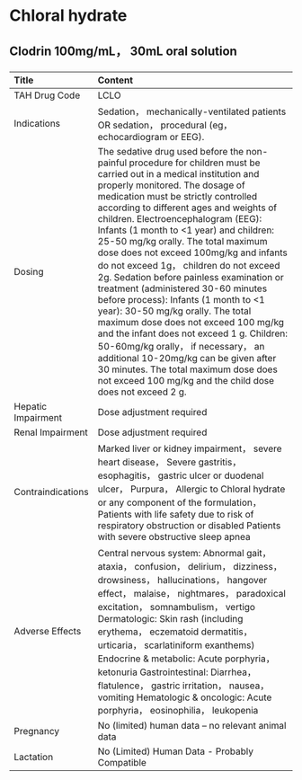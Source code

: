# Chloral hydrate

## Clodrin 100mg/mL， 30mL oral solution

##### 

| Title              | Content                                                                                                                                                                                                                                                                                                                                                                                                                                                                                                                                                                                                                                                                                                                                                                                                                                                                                      |
|:-------------------|:---------------------------------------------------------------------------------------------------------------------------------------------------------------------------------------------------------------------------------------------------------------------------------------------------------------------------------------------------------------------------------------------------------------------------------------------------------------------------------------------------------------------------------------------------------------------------------------------------------------------------------------------------------------------------------------------------------------------------------------------------------------------------------------------------------------------------------------------------------------------------------------------|
| TAH Drug Code      | LCLO                                                                                                                                                                                                                                                                                                                                                                                                                                                                                                                                                                                                                                                                                                                                                                                                                                                                                         |
| Indications        | Sedation， mechanically-ventilated patients OR sedation， procedural (eg， echocardiogram or EEG).                                                                                                                                                                                                                                                                                                                                                                                                                                                                                                                                                                                                                                                                                                                                                                                           |
| Dosing             | The sedative drug used before the non-painful procedure for children must be carried out in a medical institution and properly monitored. The dosage of medication must be strictly controlled according to different ages and weights of children. Electroencephalogram (EEG): Infants (1 month to <1 year) and children: 25-50 mg/kg orally. The total maximum dose does not exceed 100mg/kg and infants do not exceed 1g， children do not exceed 2g. Sedation before painless examination or treatment (administered 30-60 minutes before process): Infants (1 month to <1 year): 30-50 mg/kg orally. The total maximum dose does not exceed 100 mg/kg and the infant does not exceed 1 g. Children: 50-60mg/kg orally， if necessary， an additional 10-20mg/kg can be given after 30 minutes. The total maximum dose does not exceed 100 mg/kg and the child dose does not exceed 2 g. |
| Hepatic Impairment | Dose adjustment required                                                                                                                                                                                                                                                                                                                                                                                                                                                                                                                                                                                                                                                                                                                                                                                                                                                                     |
| Renal Impairment   | Dose adjustment required                                                                                                                                                                                                                                                                                                                                                                                                                                                                                                                                                                                                                                                                                                                                                                                                                                                                     |
| Contraindications  | Marked liver or kidney impairment， severe heart disease， Severe gastritis， esophagitis， gastric ulcer or duodenal ulcer， Purpura， Allergic to Chloral hydrate or any component of the formulation， Patients with life safety due to risk of respiratory obstruction or disabled Patients with severe obstructive sleep apnea                                                                                                                                                                                                                                                                                                                                                                                                                                                                                                                                                          |
| Adverse Effects    | Central nervous system: Abnormal gait， ataxia， confusion， delirium， dizziness， drowsiness， hallucinations， hangover effect， malaise， nightmares， paradoxical excitation， somnambulism， vertigo Dermatologic: Skin rash (including erythema， eczematoid dermatitis， urticaria， scarlatiniform exanthems) Endocrine & metabolic: Acute porphyria， ketonuria Gastrointestinal: Diarrhea， flatulence， gastric irritation， nausea， vomiting Hematologic & oncologic: Acute porphyria， eosinophilia， leukopenia                                                                                                                                                                                                                                                                                                                                                              |
| Pregnancy          | No (limited) human data – no relevant animal data                                                                                                                                                                                                                                                                                                                                                                                                                                                                                                                                                                                                                                                                                                                                                                                                                                            |
| Lactation          | No (Limited) Human Data - Probably Compatible                                                                                                                                                                                                                                                                                                                                                                                                                                                                                                                                                                                                                                                                                                                                                                                                                                                |

